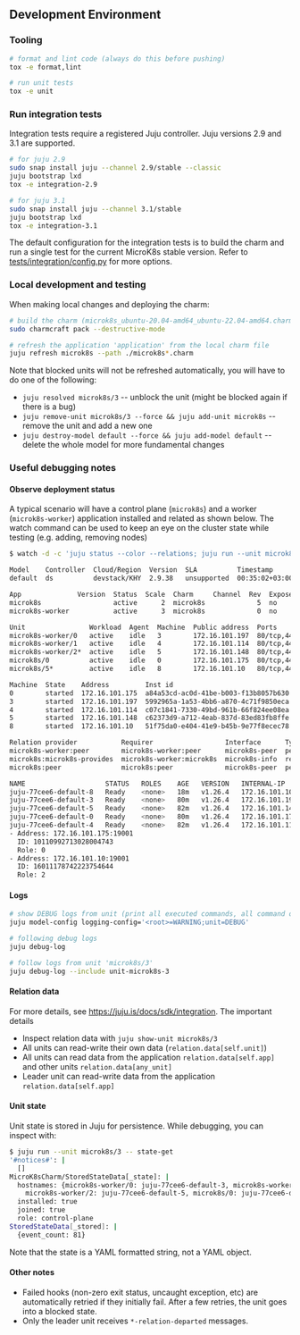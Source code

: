 ## Development Environment

### Tooling

```bash
# format and lint code (always do this before pushing)
tox -e format,lint

# run unit tests
tox -e unit
```

### Run integration tests

Integration tests require a registered Juju controller. Juju versions 2.9 and 3.1 are supported.

```bash
# for juju 2.9
sudo snap install juju --channel 2.9/stable --classic
juju bootstrap lxd
tox -e integration-2.9

# for juju 3.1
sudo snap install juju --channel 3.1/stable
juju bootstrap lxd
tox -e integration-3.1
```

The default configuration for the integration tests is to build the charm and run a single test for the current MicroK8s stable version. Refer to [tests/integration/config.py](../tests/integration/config.py) for more options.

### Local development and testing

When making local changes and deploying the charm:

```bash
# build the charm (microk8s_ubuntu-20.04-amd64_ubuntu-22.04-amd64.charm)
sudo charmcraft pack --destructive-mode

# refresh the application 'application' from the local charm file
juju refresh microk8s --path ./microk8s*.charm
```

Note that blocked units will not be refreshed automatically, you will have to do one of the following:

- `juju resolved microk8s/3` -- unblock the unit (might be blocked again if there is a bug)
- `juju remove-unit microk8s/3 --force && juju add-unit microk8s` -- remove the unit and add a new one
- `juju destroy-model default --force && juju add-model default` -- delete the whole model for more fundamental changes

### Useful debugging notes

#### Observe deployment status

A typical scenario will have a control plane (`microk8s`) and a worker (`microk8s-worker`) application installed and related as shown below. The watch command can be used to keep an eye on the cluster state while testing (e.g. adding, removing nodes)

```bash
$ watch -d -c 'juju status --color --relations; juju run --unit microk8s/leader -- "microk8s kubectl get node -A -o wide; cat /var/snap/microk8s/current/var/kubernetes/backend/cluster.yaml"'

Model    Controller  Cloud/Region  Version  SLA          Timestamp
default  ds          devstack/KHY  2.9.38   unsupported  00:35:02+03:00

App              Version  Status  Scale  Charm     Channel  Rev  Exposed  Message
microk8s                  active      2  microk8s             5  no       node is ready
microk8s-worker           active      3  microk8s             0  no       node is ready

Unit                Workload  Agent  Machine  Public address  Ports                     Message
microk8s-worker/0   active    idle   3        172.16.101.197  80/tcp,443/tcp            node is ready
microk8s-worker/1   active    idle   4        172.16.101.114  80/tcp,443/tcp            node is ready
microk8s-worker/2*  active    idle   5        172.16.101.148  80/tcp,443/tcp            node is ready
microk8s/0          active    idle   0        172.16.101.175  80/tcp,443/tcp,16443/tcp  node is ready
microk8s/5*         active    idle   8        172.16.101.10   80/tcp,443/tcp,16443/tcp  node is ready

Machine  State    Address         Inst id                               Series  AZ    Message
0        started  172.16.101.175  a84a53cd-ac0d-41be-b003-f13b8057b630  focal   nova  ACTIVE
3        started  172.16.101.197  5992965a-1a53-4bb6-a870-4c71f9850eca  focal   nova  ACTIVE
4        started  172.16.101.114  c07c1841-7330-49bd-961b-66f824ee08ea  focal   nova  ACTIVE
5        started  172.16.101.148  c62373d9-a712-4eab-837d-83ed83fb8ffe  focal   nova  ACTIVE
8        started  172.16.101.10   51f75da0-e404-41e9-b45b-9e77f8ecec78  focal   nova  ACTIVE

Relation provider           Requirer                  Interface      Type     Message
microk8s-worker:peer        microk8s-worker:peer      microk8s-peer  peer
microk8s:microk8s-provides  microk8s-worker:microk8s  microk8s-info  regular
microk8s:peer               microk8s:peer             microk8s-peer  peer

NAME                    STATUS   ROLES    AGE   VERSION   INTERNAL-IP      EXTERNAL-IP   OS-IMAGE             KERNEL-VERSION      CONTAINER-RUNTIME
juju-77cee6-default-8   Ready    <none>   18m   v1.26.4   172.16.101.10    <none>        Ubuntu 20.04.6 LTS   5.4.0-148-generic   containerd://1.6.15
juju-77cee6-default-3   Ready    <none>   80m   v1.26.4   172.16.101.197   <none>        Ubuntu 20.04.6 LTS   5.4.0-148-generic   containerd://1.6.15
juju-77cee6-default-5   Ready    <none>   82m   v1.26.4   172.16.101.148   <none>        Ubuntu 20.04.6 LTS   5.4.0-148-generic   containerd://1.6.15
juju-77cee6-default-0   Ready    <none>   80m   v1.26.4   172.16.101.175   <none>        Ubuntu 20.04.6 LTS   5.4.0-148-generic   containerd://1.6.15
juju-77cee6-default-4   Ready    <none>   82m   v1.26.4   172.16.101.114   <none>        Ubuntu 20.04.6 LTS   5.4.0-148-generic   containerd://1.6.15
- Address: 172.16.101.175:19001
  ID: 10110992713028004743
  Role: 0
- Address: 172.16.101.10:19001
  ID: 16011178742223754644
  Role: 2
```

#### Logs

```bash
# show DEBUG logs from unit (print all executed commands, all command outputs)
juju model-config logging-config='<root>=WARNING;unit=DEBUG'

# following debug logs
juju debug-log

# follow logs from unit 'microk8s/3'
juju debug-log --include unit-microk8s-3
```

#### Relation data

For more details, see https://juju.is/docs/sdk/integration. The important details

- Inspect relation data with `juju show-unit microk8s/3`
- All units can read-write their own data (`relation.data[self.unit]`)
- All units can read data from the application `relation.data[self.app]` and other units `relation.data[any_unit]`
- Leader unit can read-write data from the application `relation.data[self.app]`

#### Unit state

Unit state is stored in Juju for persistence. While debugging, you can inspect with:

```bash
$ juju run --unit microk8s/3 -- state-get
'#notices#': |
  []
MicroK8sCharm/StoredStateData[_state]: |
  hostnames: {microk8s-worker/0: juju-77cee6-default-3, microk8s-worker/1: juju-77cee6-default-4,
    microk8s-worker/2: juju-77cee6-default-5, microk8s/0: juju-77cee6-default-0, microk8s/4: juju-77cee6-default-7}
  installed: true
  joined: true
  role: control-plane
StoredStateData[_stored]: |
  {event_count: 81}
```

Note that the state is a YAML formatted string, not a YAML object.

#### Other notes

- Failed hooks (non-zero exit status, uncaught exception, etc) are automatically retried if they initially fail. After a few retries, the unit goes into a blocked state.
- Only the leader unit receives `*-relation-departed` messages.
